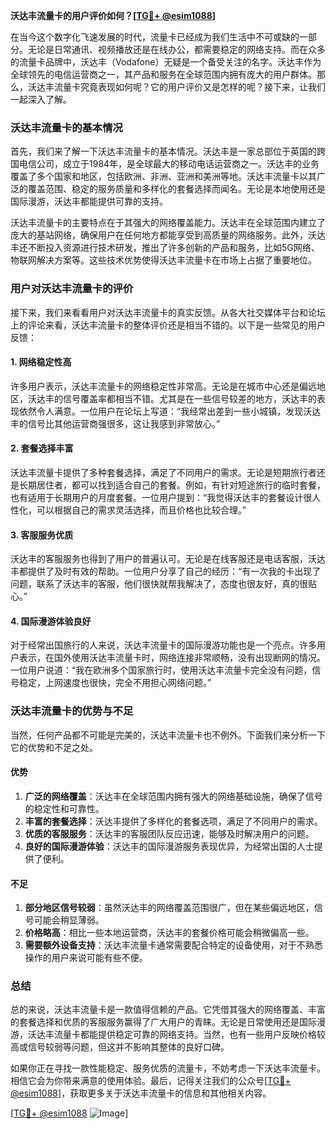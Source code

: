 **沃达丰流量卡的用户评价如何？[[TG💪+ @esim1088](https://t.me/s/esim1088)]**

在当今这个数字化飞速发展的时代，流量卡已经成为我们生活中不可或缺的一部分。无论是日常通讯、视频播放还是在线办公，都需要稳定的网络支持。而在众多的流量卡品牌中，沃达丰（Vodafone）无疑是一个备受关注的名字。沃达丰作为全球领先的电信运营商之一，其产品和服务在全球范围内拥有庞大的用户群体。那么，沃达丰流量卡究竟表现如何呢？它的用户评价又是怎样的呢？接下来，让我们一起深入了解。

### 沃达丰流量卡的基本情况

首先，我们来了解一下沃达丰流量卡的基本情况。沃达丰是一家总部位于英国的跨国电信公司，成立于1984年，是全球最大的移动电话运营商之一。沃达丰的业务覆盖了多个国家和地区，包括欧洲、非洲、亚洲和美洲等地。沃达丰流量卡以其广泛的覆盖范围、稳定的服务质量和多样化的套餐选择而闻名。无论是本地使用还是国际漫游，沃达丰都能提供可靠的支持。

沃达丰流量卡的主要特点在于其强大的网络覆盖能力。沃达丰在全球范围内建立了庞大的基站网络，确保用户在任何地方都能享受到高质量的网络服务。此外，沃达丰还不断投入资源进行技术研发，推出了许多创新的产品和服务，比如5G网络、物联网解决方案等。这些技术优势使得沃达丰流量卡在市场上占据了重要地位。

### 用户对沃达丰流量卡的评价

接下来，我们来看看用户对沃达丰流量卡的真实反馈。从各大社交媒体平台和论坛上的评论来看，沃达丰流量卡的整体评价还是相当不错的。以下是一些常见的用户反馈：

#### 1. 网络稳定性高

许多用户表示，沃达丰流量卡的网络稳定性非常高。无论是在城市中心还是偏远地区，沃达丰的信号覆盖率都相当不错。尤其是在一些信号较差的地方，沃达丰的表现依然令人满意。一位用户在论坛上写道：“我经常出差到一些小城镇，发现沃达丰的信号比其他运营商强很多，这让我感到非常放心。”

#### 2. 套餐选择丰富

沃达丰流量卡提供了多种套餐选择，满足了不同用户的需求。无论是短期旅行者还是长期居住者，都可以找到适合自己的套餐。例如，有针对短途旅行的临时套餐，也有适用于长期用户的月度套餐。一位用户提到：“我觉得沃达丰的套餐设计很人性化，可以根据自己的需求灵活选择，而且价格也比较合理。”

#### 3. 客服服务优质

沃达丰的客服服务也得到了用户的普遍认可。无论是在线客服还是电话客服，沃达丰都提供了及时有效的帮助。一位用户分享了自己的经历：“有一次我的卡出现了问题，联系了沃达丰的客服，他们很快就帮我解决了，态度也很友好，真的很贴心。”

#### 4. 国际漫游体验良好

对于经常出国旅行的人来说，沃达丰流量卡的国际漫游功能也是一个亮点。许多用户表示，在国外使用沃达丰流量卡时，网络连接非常顺畅，没有出现断网的情况。一位用户说道：“我在欧洲多个国家旅行时，使用沃达丰流量卡完全没有问题，信号稳定，上网速度也很快，完全不用担心网络问题。”

### 沃达丰流量卡的优势与不足

当然，任何产品都不可能是完美的，沃达丰流量卡也不例外。下面我们来分析一下它的优势和不足之处。

#### 优势

1. **广泛的网络覆盖**：沃达丰在全球范围内拥有强大的网络基础设施，确保了信号的稳定性和可靠性。
2. **丰富的套餐选择**：沃达丰提供了多样化的套餐选项，满足了不同用户的需求。
3. **优质的客服服务**：沃达丰的客服团队反应迅速，能够及时解决用户的问题。
4. **良好的国际漫游体验**：沃达丰的国际漫游服务表现优异，为经常出国的人士提供了便利。

#### 不足

1. **部分地区信号较弱**：虽然沃达丰的网络覆盖范围很广，但在某些偏远地区，信号可能会稍显薄弱。
2. **价格略高**：相比一些本地运营商，沃达丰的套餐价格可能会稍微偏高一些。
3. **需要额外设备支持**：沃达丰流量卡通常需要配合特定的设备使用，对于不熟悉操作的用户来说可能有些不便。

### 总结

总的来说，沃达丰流量卡是一款值得信赖的产品。它凭借其强大的网络覆盖、丰富的套餐选择和优质的客服服务赢得了广大用户的青睐。无论是日常使用还是国际漫游，沃达丰流量卡都能提供稳定可靠的网络支持。当然，也有一些用户反映价格较高或信号较弱等问题，但这并不影响其整体的良好口碑。

如果你正在寻找一款性能稳定、服务优质的流量卡，不妨考虑一下沃达丰流量卡。相信它会为你带来满意的使用体验。最后，记得关注我们的公众号[[TG💪+ @esim1088](https://t.me/s/esim1088)]，获取更多关于沃达丰流量卡的信息和其他相关内容。

[[TG💪+ @esim1088](https://t.me/s/esim1088) ![Image](https://i.postimg.cc/4NQfJmqS/Snipaste-2025-05-13-00-14-12.png)]